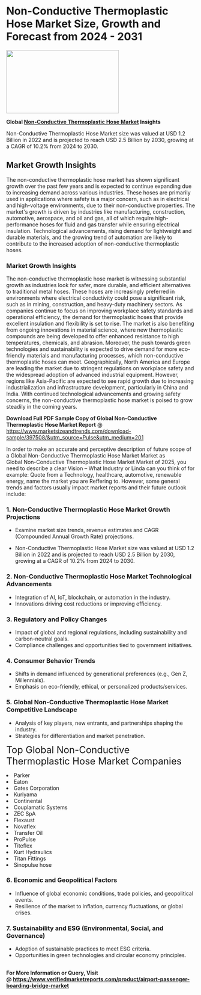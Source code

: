 <H1>Non-Conductive Thermoplastic Hose Market Size, Growth and Forecast from 2024 - 2031</H1><img class="aligncenter size-medium wp-image-584254" src="https://thirdeyenews.in/wp-content/uploads/2024/09/Global-Market-Research-300x168.jpeg" alt="" width="300" height="168" /><p><strong>Global&nbsp;<a href="https://www.marketsizeandtrends.com/download-sample/397508/&amp;utm_source=Pulse&amp;utm_medium=201">Non-Conductive Thermoplastic Hose Market</a> Insights</strong></p><p>Non-Conductive Thermoplastic Hose Market size was valued at USD 1.2 Billion in 2022 and is projected to reach USD 2.5 Billion by 2030, growing at a CAGR of 10.2% from 2024 to 2030.</p><p><h2>Market Growth Insights</h2> The non-conductive thermoplastic hose market has shown significant growth over the past few years and is expected to continue expanding due to increasing demand across various industries. These hoses are primarily used in applications where safety is a major concern, such as in electrical and high-voltage environments, due to their non-conductive properties. The market's growth is driven by industries like manufacturing, construction, automotive, aerospace, and oil and gas, all of which require high-performance hoses for fluid and gas transfer while ensuring electrical insulation. Technological advancements, rising demand for lightweight and durable materials, and the growing trend of automation are likely to contribute to the increased adoption of non-conductive thermoplastic hoses.  <h3>Market Growth Insights</h3> The non-conductive thermoplastic hose market is witnessing substantial growth as industries look for safer, more durable, and efficient alternatives to traditional metal hoses. These hoses are increasingly preferred in environments where electrical conductivity could pose a significant risk, such as in mining, construction, and heavy-duty machinery sectors. As companies continue to focus on improving workplace safety standards and operational efficiency, the demand for thermoplastic hoses that provide excellent insulation and flexibility is set to rise. The market is also benefiting from ongoing innovations in material science, where new thermoplastic compounds are being developed to offer enhanced resistance to high temperatures, chemicals, and abrasion. Moreover, the push towards green technologies and sustainability is expected to drive demand for more eco-friendly materials and manufacturing processes, which non-conductive thermoplastic hoses can meet. Geographically, North America and Europe are leading the market due to stringent regulations on workplace safety and the widespread adoption of advanced industrial equipment. However, regions like Asia-Pacific are expected to see rapid growth due to increasing industrialization and infrastructure development, particularly in China and India. With continued technological advancements and growing safety concerns, the non-conductive thermoplastic hose market is poised to grow steadily in the coming years. </p><p><span class=""><strong>Download Full PDF Sample Copy of Global Non-Conductive Thermoplastic Hose Market Report</strong> @ <a href="https://www.marketsizeandtrends.com/download-sample/397508/&amp;utm_source=Pulse&amp;utm_medium=201" target="_blank">https://www.marketsizeandtrends.com/download-sample/397508/&amp;utm_source=Pulse&amp;utm_medium=201</a></span></p><p>In order to make an accurate and perceptive description of future scope of a Global&nbsp;Non-Conductive Thermoplastic Hose Market Market as Global&nbsp;Non-Conductive Thermoplastic Hose Market Market of 2025, you need to describe a clear Vision &ndash; What Industry or Linda can you think of for example: Quote from a Technology, healthcare, automotive, renewable energy, name the market you are Reffering to. However, some general trends and factors usually impact market reports and their future outlook include:</p><h3>1.&nbsp;<strong>Non-Conductive Thermoplastic Hose Market Growth Projections</strong></h3><ul><li>Examine market size trends, revenue estimates and CAGR (Compounded Annual Growth Rate) projections.</li><li><p>Non-Conductive Thermoplastic Hose Market size was valued at USD 1.2 Billion in 2022 and is projected to reach USD 2.5 Billion by 2030, growing at a CAGR of 10.2% from 2024 to 2030.</p></li></ul><h3>2.&nbsp;<strong>Non-Conductive Thermoplastic Hose Market Technological Advancements</strong></h3><ul><li>Integration of AI, IoT, blockchain, or automation in the industry.</li><li>Innovations driving cost reductions or improving efficiency.</li></ul><h3>3.&nbsp;<strong>Regulatory and Policy Changes</strong></h3><ul><li>Impact of global and regional regulations, including sustainability and carbon-neutral goals.</li><li>Compliance challenges and opportunities tied to government initiatives.</li></ul><h3>4.&nbsp;<strong>Consumer Behavior Trends</strong></h3><ul><li>Shifts in demand influenced by generational preferences (e.g., Gen Z, Millennials).</li><li>Emphasis on eco-friendly, ethical, or personalized products/services.</li></ul><h3>5.&nbsp;<strong>Global Non-Conductive Thermoplastic Hose Market Competitive Landscape</strong></h3><ul><li>Analysis of key players, new entrants, and partnerships shaping the industry.</li><li>Strategies for differentiation and market penetration.</li></ul><p data-pm-slice="1 1 []"><span style="color: inherit; font-family: inherit; font-size: 25px;">Top Global Non-Conductive Thermoplastic Hose Market Companies</span></p><div class="" data-test-id=""><p><li>Parker</li><li> Eaton</li><li> Gates Corporation</li><li> Kuriyama</li><li> Continental</li><li> Couplamatic Systems</li><li> ZEC SpA</li><li> Flexaust</li><li> Novaflex</li><li> Transfer Oil</li><li> ProPulse</li><li> Titeflex</li><li> Kurt Hydraulics</li><li> Titan Fittings</li><li> Sinopulse hose</li></p></div><h3>6.&nbsp;<strong>Economic and Geopolitical Factors</strong></h3><ul><li>Influence of global economic conditions, trade policies, and geopolitical events.</li><li>Resilience of the market to inflation, currency fluctuations, or global crises.</li></ul><h3>7.&nbsp;<strong>Sustainability and ESG (Environmental, Social, and Governance)</strong></h3><ul><li>Adoption of sustainable practices to meet ESG criteria.</li><li>Opportunities in green technologies and circular economy principles.</li></ul><h2><strong style="font-size: 14px;">For More Information or Query, Visit @&nbsp;</strong><a style="background-color: #ffffff; font-size: 14px;" href="https://www.marketsizeandtrends.com/report/non-conductive-thermoplastic-hose-market/" target="_blank">https://www.verifiedmarketreports.com/product/airport-passenger-boarding-bridge-market</a></h2>